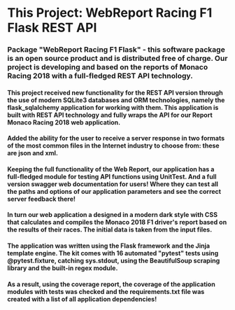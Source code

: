 # This Project: WebReport Racing F1 Flask REST API

### Package "WebReport Racing F1 Flask" - this software package is an open source product and is distributed free of charge. Our project is developing and based on the reports of Monaco Racing 2018 with a full-fledged REST API technology.
#### This project received new functionality for the REST API version through the use of modern SQLite3 databases and ORM technologies, namely the flask_sqlalchemy application for working with them. This application is built with REST API technology and fully wraps the API for our Report Monaco Racing 2018 web application. 
#### Added the ability for the user to receive a server response in two formats of the most common files in the Internet industry to choose from: these are json and xml.
#### Keeping the full functionality of the Web Report, our application has a full-fledged module for testing API functions using UnitTest. And a full version swagger web documentation for users! Where they can test all the paths and options of our application parameters and see the correct server feedback there!



#### In turn our web application a designed in a modern dark style with CSS that calculates and compiles the Monaco 2018 F1 driver's report based on the results of their races. The initial data is taken from the input files. 
#### The application was written using the Flask framework and the Jinja template engine. The kit comes with 16 automated "pytest" tests using @pytest.fixture, catching sys.stdout, using the BeautifulSoup scraping library and the built-in regex module.
#### As a result, using the coverage report, the coverage of the application modules with tests was checked and the requirements.txt file was created with a list of all application dependencies!
